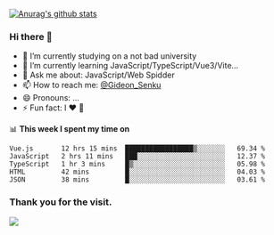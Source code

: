 [![Anurag's github stats](https://github-readme-stats.vercel.app/api?username=gideonsenku)](https://github.com/anuraghazra/github-readme-stats)
### Hi there 👋
- 🔭 I’m currently studying on a not bad university 
- 🌱 I’m currently learning JavaScript/TypeScript/Vue3/Vite...
- 💬 Ask me about: JavaScript/Web Spidder 
- 📫 How to reach me: [@Gideon_Senku](https://t.me/Gideon_Senku)
- 😄 Pronouns: ...
- ⚡ Fun fact: I ❤️ 🎵

📊 **This week I spent my time on**
<!--START_SECTION:waka-->
```text
Vue.js       12 hrs 15 mins  █████████████████▒░░░░░░░   69.34 % 
JavaScript   2 hrs 11 mins   ███░░░░░░░░░░░░░░░░░░░░░░   12.37 % 
TypeScript   1 hr 3 mins     █▒░░░░░░░░░░░░░░░░░░░░░░░   05.98 % 
HTML         42 mins         █░░░░░░░░░░░░░░░░░░░░░░░░   04.03 % 
JSON         38 mins         █░░░░░░░░░░░░░░░░░░░░░░░░   03.61 % 
```
<!--END_SECTION:waka-->


### Thank you for the visit.
![](http://profile-counter.glitch.me/gideonsenku/count.svg)
<!--
**GideonSenku/GideonSenku** is a ✨ _special_ ✨ repository because its `README.md` (this file) appears on your GitHub profile.

Here are some ideas to get you started:

- 🔭 I’m currently working on ...
- 🌱 I’m currently learning ...
- 👯 I’m looking to collaborate on ...
- 🤔 I’m looking for help with ...
- 💬 Ask me about ...
- 📫 How to reach me: ...
- 😄 Pronouns: ...
- ⚡ Fun fact: ...
-->
